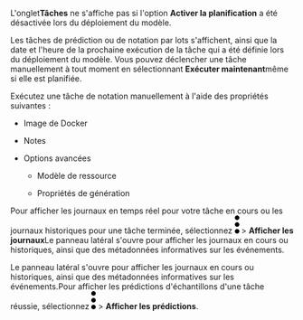 L'onglet**Tâches** ne s'affiche pas si l'option **Activer la planification** a été désactivée lors du déploiement du modèle.

Les tâches de prédiction ou de notation par lots s'affichent, ainsi que la date et l'heure de la prochaine exécution de la tâche qui a été définie lors du déploiement du modèle. Vous pouvez déclencher une tâche manuellement à tout moment en sélectionnant **Exécuter maintenant**même si elle est planifiée.

Exécutez une tâche de notation manuellement à l'aide des propriétés suivantes :

-   Image de Docker


-   Notes


-   Options avancées

    -   Modèle de ressource


    -   Propriétés de génération


Pour afficher les journaux en temps réel pour votre tâche en cours ou les journaux historiques pour une tâche terminée, sélectionnez ![kebab menu](Images/kxu1689287376217.svg) > **Afficher les journaux**Le panneau latéral s'ouvre pour afficher les journaux en cours ou historiques, ainsi que des métadonnées informatives sur les événements.

Le panneau latéral s'ouvre pour afficher les journaux en cours ou historiques, ainsi que des métadonnées informatives sur les événements.Pour afficher les prédictions d'échantillons d'une tâche réussie, sélectionnez ![kebab menu](Images/kxu1689287376217.svg) > **Afficher les prédictions**.

